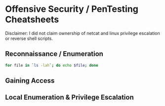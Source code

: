 # Offensive Security / PenTesting Cheatsheets
Disclaimer: I did not claim ownership of netcat and linux privilege escalation or reverse shell scripts.

## Reconnaissance / Enumeration

```bash
for file in `ls -lah`; do echo $file; done
```
## Gaining Access

## Local Enumeration & Privilege Escalation
